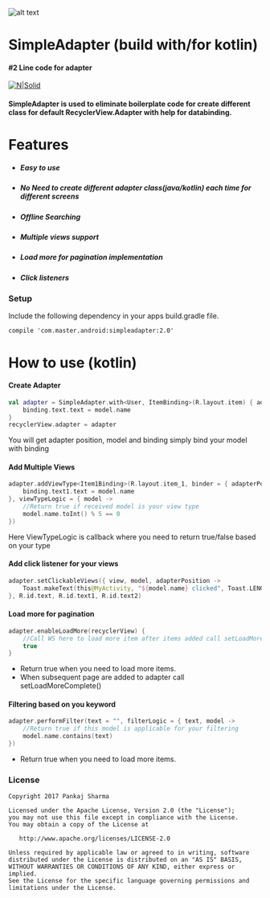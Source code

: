 ![alt text](https://github.com/pankaj89/SimpleAdapter/blob/master/banner-readme-header.svg)

# SimpleAdapter (build with/for kotlin) 
####  #2 Line code for adapter

[![N|Solid](https://img.shields.io/badge/Android%20Arsenal-Simpler%20Recycler%20View%20Adapter-brightgreen.svg)](https://android-arsenal.com/details/1/5354)

#### SimpleAdapter is used to eliminate boilerplate code for create different class for default RecyclerView.Adapter with help for databinding.

# Features
- ##### Easy to use
- ##### No Need to create different adapter class(java/kotlin) each time for different screens
- ##### Offline Searching
- ##### Multiple views support
- ##### Load more for pagination implementation
- ##### Click listeners

### Setup
Include the following dependency in your apps build.gradle file.
```
compile 'com.master.android:simpleadapter:2.0'
```
# How to use (kotlin)

#### Create Adapter
```kotlin
val adapter = SimpleAdapter.with<User, ItemBinding>(R.layout.item) { adapterPosition, model, binding ->
    binding.text.text = model.name
}
recyclerView.adapter = adapter
```
You will get adapter position, model and binding simply bind your model with binding
#### Add Multiple Views
```kotlin
adapter.addViewType<Item1Binding>(R.layout.item_1, binder = { adapterPosition, model, binding ->
    binding.text1.text = model.name
}, viewTypeLogic = { model ->
    //Return true if received model is your view type
    model.name.toInt() % 5 == 0
})
```
 Here ViewTypeLogic is callback where you need to return true/false based on your type
 
 #### Add click listener for your views
```kotlin
adapter.setClickableViews({ view, model, adapterPosition ->
    Toast.makeText(this@MyActivity, "${model.name} clicked", Toast.LENGTH_SHORT).show()
}, R.id.text, R.id.text1, R.id.text2)
```
 #### Load more for pagination
```kotlin
adapter.enableLoadMore(recyclerView) {
    //Call WS here to load more item after items added call setLoadMoreComplete(), If there are more data to load return `true` else `false`
    true
}
```
- Return true when you need to load more items.
- When subsequent page are added to adapter call setLoadMoreComplete()

#### Filtering based on you keyword
```kotlin
adapter.performFilter(text = "", filterLogic = { text, model ->
    //Return true if this model is applicable for your filtering
    model.name.contains(text)
})
```
- Return true when you need to load more items.

### License
```
Copyright 2017 Pankaj Sharma

Licensed under the Apache License, Version 2.0 (the "License");
you may not use this file except in compliance with the License.
You may obtain a copy of the License at

   http://www.apache.org/licenses/LICENSE-2.0

Unless required by applicable law or agreed to in writing, software
distributed under the License is distributed on an "AS IS" BASIS,
WITHOUT WARRANTIES OR CONDITIONS OF ANY KIND, either express or implied.
See the License for the specific language governing permissions and
limitations under the License.
```
